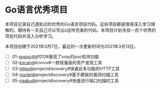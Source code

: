 # Go语言优秀项目
本项目记录自己遇到过的优秀的Go语言项目代码。这些项目都是值得深入学习理解的。期待有一天自己可以写出z这样完美的代码。本项目计划寻找一百个优秀的项目代码并深入分析学习。

本项目创建于2021年3月7日，最近的一次更新时间为2021年3月13日。

- [ ] 01-[gopoc](https://github.com/jjf012/gopoc)@jjf012#重现了xray的poc检测功能
- [ ] 02-[kscan](https://github.com/lcvvvv/kscan)@lcvvvv#一款轻量级的资产发现工具
- [ ] 03-[httpx](https://github.com/projectdiscovery/httpx)@projectdiscovery#快速且多功能的HTTP工具
- [ ] 04-[nuclei](https://github.com/projectdiscovery/nuclei)@projectdiscovery#基于模板的漏洞扫描工具
- [ ] 05-[naabu](https://github.com/projectdiscovery/naabu)@projectdiscovery#快速进行端口扫描的工具
